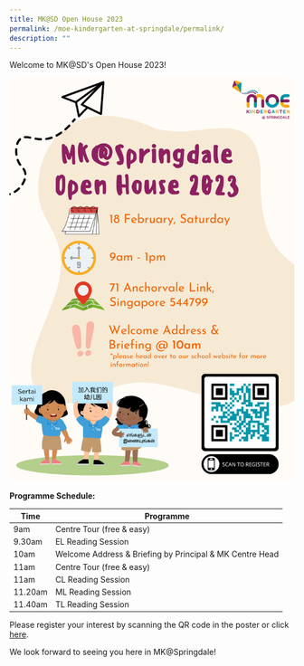 ```yaml
---
title: MK@SD Open House 2023
permalink: /moe-kindergarten-at-springdale/permalink/
description: ""
---
```


Welcome to MK@SD's Open House 2023!

![](/images/2023%20Open%20House%20Poster%20(1).png)

**Programme Schedule:**


| Time | Programme 
| ----------- | ----------- | 
| 9am     | Centre Tour (free & easy)
| 9.30am  | EL Reading Session| 
| 10am     | Welcome Address & Briefing by Principal & MK Centre Head| 
| 11am     | Centre Tour (free & easy)
| 11am     | CL Reading Session
| 11.20am     | ML Reading Session
| 11.40am     | TL Reading Session

Please register your interest by scanning the QR code in the poster or click [here](https://www.eventbrite.com/e/2023-mk-open-house-tickets-505734434307?utm_campaign=open+house+&utm_medium=email&utm_source=PMKs).

We look forward to seeing you here in MK@Springdale!